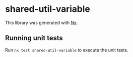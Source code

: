 # shared-util-variable

This library was generated with [Nx](https://nx.dev).

## Running unit tests

Run `nx test shared-util-variable` to execute the unit tests.
